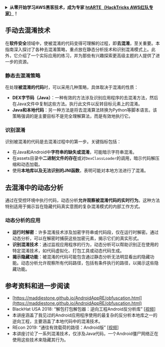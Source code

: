 <details>

<summary><strong>从零开始学习AWS黑客技术，成为专家</strong> <a href="https://training.hacktricks.xyz/courses/arte"><strong>htARTE（HackTricks AWS红队专家）</strong></a><strong>！</strong></summary>

支持HackTricks的其他方式：

* 如果您想看到您的**公司在HackTricks中做广告**或**下载PDF格式的HackTricks**，请查看[**订阅计划**](https://github.com/sponsors/carlospolop)!
* 获取[**官方PEASS & HackTricks周边产品**](https://peass.creator-spring.com)
* 探索[**PEASS家族**](https://opensea.io/collection/the-peass-family)，我们独家的[**NFTs**](https://opensea.io/collection/the-peass-family)收藏品
* **加入** 💬 [**Discord群**](https://discord.gg/hRep4RUj7f) 或 [**电报群**](https://t.me/peass) 或在**Twitter**上关注我们 🐦 [**@carlospolopm**](https://twitter.com/hacktricks_live)**。**
* 通过向[**HackTricks**](https://github.com/carlospolop/hacktricks)和[**HackTricks Cloud**](https://github.com/carlospolop/hacktricks-cloud) github仓库提交PR来分享您的黑客技巧。

</details>

## 手动**去混淆技术**

在**软件安全**领域中，使被混淆的代码变得可理解的过程，即**去混淆**，至关重要。本指南深入探讨了各种去混淆策略，重点放在静态分析技术和识别混淆模式上。此外，它介绍了一个实际应用的练习，并为那些有兴趣探索更高级主题的人提供了进一步的资源。

### **静态去混淆策略**

在处理**被混淆的代码**时，可以采用几种策略，具体取决于混淆的性质：

- **DEX字节码（Java）**：一种有效的方法涉及识别应用程序的去混淆方法，然后在Java文件中复制这些方法。执行此文件以反转目标元素上的混淆。
- **Java和本地代码**：另一种方法是将去混淆算法转换为Python等脚本语言。该策略强调的是主要目标不是完全理解算法，而是有效地执行它。

### **识别混淆**

识别被混淆的代码是去混淆过程中的第一步。关键指标包括：

- 在Java和Android中**字符串的缺失或混淆**，可能暗示字符串混淆。
- 在assets目录中**二进制文件的存在**或对`DexClassLoader`的调用，暗示代码解压缩和动态加载。
- 使用**本地库以及无法识别的JNI函数**，表明可能对本地方法进行了混淆。

## **去混淆中的动态分析**

通过在受控环境中执行代码，动态分析**允许观察被混淆代码的实时行为**。这种方法特别适用于揭示旨在隐藏代码真实意图的复杂混淆模式的内部工作方式。

### **动态分析的应用**

- **运行时解密**：许多混淆技术涉及加密字符串或代码段，仅在运行时解密。通过动态分析，可以在解密时捕获这些加密元素，揭示它们的真实形式。
- **识别混淆技术**：通过监视应用程序的行为，动态分析可以帮助识别正在使用的特定混淆技术，如代码虚拟化、打包工具或动态代码生成。
- **揭示隐藏功能**：被混淆的代码可能包含通过静态分析无法明显看出的隐藏功能。动态分析允许观察所有代码路径，包括有条件执行的路径，以揭示这些隐藏功能。

## 参考资料和进一步阅读
* [https://maddiestone.github.io/AndroidAppRE/obfuscation.html](https://maddiestone.github.io/AndroidAppRE/obfuscation.html)
* BlackHat USA 2018: “解包打包解包器：逆向工程Android反分析库” \[[视频](https://www.youtube.com/watch?v=s0Tqi7fuOSU)]
* 本讲座涵盖了我见过的Android应用程序使用的最复杂的反分析本地库之一的逆向工程，主要涵盖了本地代码中的混淆技术。
* REcon 2019: “通往有效载荷的路径：Android版” \[[视频](https://recon.cx/media-archive/2019/Session.005.Maddie_Stone.The_path_to_the_payload_Android_Edition-J3ZnNl2GYjEfa.mp4)]
* 本讲座讨论了一系列混淆技术，仅涉及Java代码，一个Android僵尸网络正在使用这些技术来隐藏其行为。

</details>
